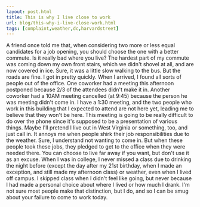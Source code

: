 ```yaml
---
layout: post.html
title: This is why I live close to work
url: blog/this-why-i-live-close-work.html
tags: [complaint,weather,dc,harvardstreet]
---
```

A friend once told me that, when considering two more or less equal candidates for a job opening, you should choose the one with a better commute. Is it really bad where you live? The hardest part of my commute was coming down my own front stairs, which we didn't shovel at all, and are now covered in ice. Sure, it was a little slow walking to the bus. But the roads are fine. I got in pretty quickly. When I arrived, I found all sorts of people out of the office. One coworker had a meeting this afternoon postponed because 2/3 of the attendees didn't make it in. Another coworker had a 10AM meeting cancelled (at 9:45) because the person he was meeting didn't come in. I have a 1:30 meeting, and the two people who work in this building that I expected to attend are not here yet, leading me to believe that they won't be here. This meeting is going to be really difficult to do over the phone since it's supposed to be a presentation of various things. Maybe I'll pretend I live out in West Virginia or something, too, and just call in. It annoys me when people shirk their job responsibilities due to the weather. Sure, I understand not wanting to come in. But when these people took these jobs, they pledged to get to the office when they were needed there. You can choose to live far away if you want, but don't use it as an excuse. When I was in college, I never missed a class due to drinking the night before (except the day after my 21st birthday, when I made an exception, and still made my afternoon class) or weather, even when I lived off campus. I skipped class when I didn't feel like going, but never because I had made a personal choice about where I lived or how much I drank. I'm not sure most people make that distinction, but I do, and so I can be smug about your failure to come to work today. 
